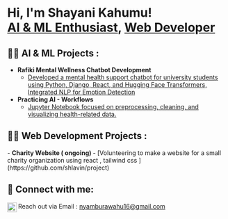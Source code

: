 <h1>Hi, I'm Shayani Kahumu! <br/><a href="https://github.com/joshmadakor1">AI & ML Enthusiast</a>, <a href="https://www.linkedin.com/in/joshmadakor/">Web Developer</a>

<h2>👨‍💻 AI & ML Projects :</h2>

- <b>Rafiki Mental Wellness Chatbot Development</b>
  - [Developed a mental health support chatbot for university students using Python, Django, React, and Hugging Face Transformers, Integrated NLP for Emotion Detection](https://github.com/shlavin/project)
- <b> Practicing AI - Workflows</b>
  - [Jupyter Notebook focused on preprocessing, cleaning, and visualizing health-related data. ](https://github.com/shlavin/AI-workflows)

<h2>👨‍💻 Web Development Projects :</h2>
- <b> Charity Website ( ongoing) </b>
  - [Volunteering to make a website for a small charity organization using react , tailwind css ](https://github.com/shlavin/project)


<h2> 🤳 Connect with me:</h2>

Reach out via Email : nyamburawahu16@gmail.com
[<img align="left" alt="ShayaniKahumu | LinkedIn" width="22px" src="https://cdn.jsdelivr.net/npm/simple-icons@v3/icons/linkedin.svg" />][linkedin]


[linkedin]: https://www.linkedin.com/in/shayani-kahumu-267983260/

